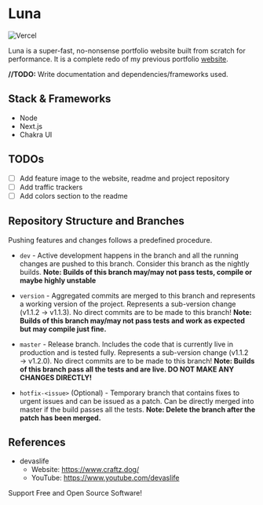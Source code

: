 # Luna 

![Vercel](https://therealsujitk-vercel-badge.vercel.app/?app=portfolio-v2-plum-two)

Luna is a super-fast, no-nonsense portfolio website built from scratch for performance. It is a complete redo of my previous portfolio [website](https://old.mayurbhoi.com).

**//TODO:** Write documentation and dependencies/frameworks used.

## Stack & Frameworks

- Node
- Next.js
- Chakra UI

## TODOs

- [ ] Add feature image to the website, readme and project repository
- [ ] Add traffic trackers
- [ ] Add colors section to the readme

## Repository Structure and Branches

Pushing features and changes follows a predefined procedure.

- `dev` - Active development happens in the branch and all the running changes are pushed to this branch. Consider this branch as the nightly builds. **Note: Builds of this branch may/may not pass tests, compile or maybe highly unstable**

- `version` - Aggregated commits are merged to this branch and represents a working version of the project. Represents a sub-version change (v1.1.2 → v1.1.3). No direct commits are to be made to this branch! **Note: Builds of this branch may/may not pass tests and work as expected but may compile just fine.**

- `master` - Release branch. Includes the code that is currently live in production and is tested fully. Represents a sub-version change (v1.1.2 → v1.2.0). No direct commits are to be made to this branch! **Note: Builds of this branch pass all the tests and are live. DO NOT MAKE ANY CHANGES DIRECTLY!**

- `hotfix-<issue>` (Optional) - Temporary branch that contains fixes to urgent issues and can be issued as a patch. Can be directly merged into master if the build passes all the tests. **Note: Delete the branch after the patch has been merged.**

## References

- devaslife
  - Website: <https://www.craftz.dog/>
  - YouTube: <https://www.youtube.com/devaslife>

Support Free and Open Source Software!
